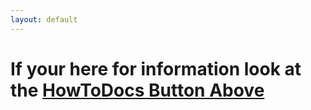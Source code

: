 ```yaml
---
layout: default
---
```

# If your here for information look at the [HowToDocs Button Above](./HowToDocs)
